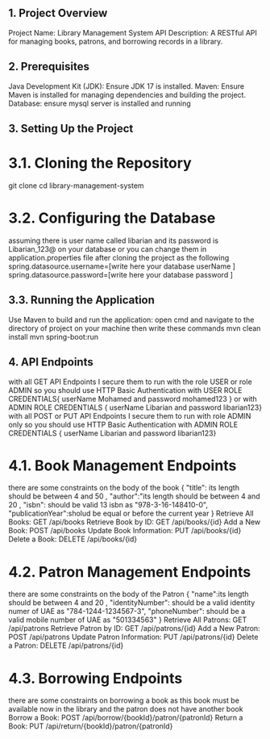 ## 1. Project Overview
Project Name: Library Management System API
Description: A RESTful API for managing books, patrons, and borrowing records in a library.
## 2. Prerequisites
Java Development Kit (JDK): Ensure JDK 17 is installed.
Maven: Ensure Maven is installed for managing dependencies and building the project.
Database: ensure mysql server is installed and running 

## 3. Setting Up the Project
# 3.1. Cloning the Repository
   git clone <repository-url>
   cd library-management-system
# 3.2. Configuring the Database
   assuming there is user name called libarian and its password is Libarian_123@ on your database or you can change them in application.properties file after cloning the project
   as the following 
   spring.datasource.username=[write here your database userName ]
   spring.datasource.password=[write here your database password ]
## 3.3. Running the Application
   Use Maven to build and run the application:
   open cmd and navigate to the directory of project on your machine
   then write these commands
   mvn clean install
   mvn spring-boot:run

## 4. API Endpoints
with all GET API Endpoints I secure them to run with the role USER or role ADMIN so you should use HTTP Basic Authentication with
USER ROLE CREDENTIALS{ userName  Mohamed and password  mohamed123 }
or with ADMIN ROLE CREDENTIALS { userName  Libarian and password  libarian123}
with all POST or PUT  API Endpoints I secure them to run with role ADMIN only so you should use HTTP Basic Authentication with ADMIN ROLE CREDENTIALS { userName  Libarian and password  libarian123}

# 4.1. Book Management Endpoints
  there are some constraints on the body of the book 
  {
    "title": its length should be between 4 and 50 ,
    "author":"its length should be between 4 and 20 ,
    "isbn": should be valid 13 isbn as "978-3-16-148410-0",
    "publicationYear":sholud be equal or before the current year
  }
  Retrieve All Books: GET /api/books
  Retrieve Book by ID: GET /api/books/{id}
  Add a New Book: POST /api/books
  Update Book Information: PUT /api/books/{id}
  Delete a Book: DELETE /api/books/{id}
  
# 4.2. Patron Management Endpoints
  there are some constraints on the body of the Patron 
  {
   "name":its length should be between 4 and 20 ,
    "identityNumber": should be a valid identity numer of UAE as "784-1244-1234567-3",
    "phoneNumber": should be a valid mobile number of UAE as "501334563"
  }
  Retrieve All Patrons: GET /api/patrons
  Retrieve Patron by ID: GET /api/patrons/{id}
  Add a New Patron: POST /api/patrons
  Update Patron Information: PUT /api/patrons/{id}
  Delete a Patron: DELETE /api/patrons/{id}
# 4.3. Borrowing Endpoints
   there are some constraints on borrowing a book 
   as this book must be available now in the library and the patron does not have another book
  Borrow a Book: POST /api/borrow/{bookId}/patron/{patronId}
  Return a Book: PUT /api/return/{bookId}/patron/{patronId}











   
